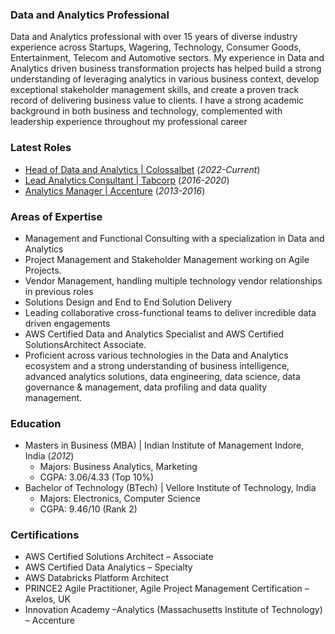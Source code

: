 ### Data and Analytics Professional

Data and Analytics professional with over 15 years of diverse industry experience across Startups, Wagering, Technology, Consumer Goods, Entertainment, Telecom and Automotive sectors. My experience in Data and Analytics driven business transformation projects has helped build a strong understanding of leveraging analytics in various business context, develop exceptional stakeholder management skills, and create a proven track record of delivering business value to clients. I have a strong academic background in both business and technology, complemented with leadership experience throughout my professional career

### Latest Roles
- [Head of Data and Analytics \| Colossalbet](./colossalbet/) (_2022-Current_)								       		
- [Lead Analytics Consultant \| Tabcorp](./tabcorp/) (_2016-2020_)	 			        		
- [Analytics Manager \| Accenture](./accenture/) (_2013-2016_)

### Areas of Expertise
- Management and Functional Consulting with a specialization in Data and Analytics
- Project Management and Stakeholder Management working on Agile Projects.
- Vendor Management, handling multiple technology vendor relationships in previous roles
- Solutions Design and End to End Solution Delivery
- Leading collaborative cross-functional teams to deliver incredible data driven engagements
- AWS Certified Data and Analytics Specialist and AWS Certified SolutionsArchitect Associate.
- Proficient across various technologies in the Data and Analytics ecosystem and a strong understanding of business intelligence, advanced analytics solutions, data engineering, data science, data governance & management, data profiling and data quality management.

### Education
- Masters in Business (MBA) \| Indian Institute of Management Indore, India (_2012_)
  - Majors: Business Analytics, Marketing
  - CGPA: 3.06/4.33 (Top 10%)            		
- Bachelor of Technology (BTech)	\| Vellore Institute of Technology, India
  - Majors: Electronics, Computer Science
  - CGPA: 9.46/10 (Rank 2)    

### Certifications
- AWS Certified Solutions Architect – Associate
- AWS Certified Data Analytics – Specialty
- AWS Databricks Platform Architect
- PRINCE2 Agile Practitioner, Agile Project Management Certification – Axelos, UK
- Innovation Academy –Analytics (Massachusetts Institute of Technology) – Accenture



